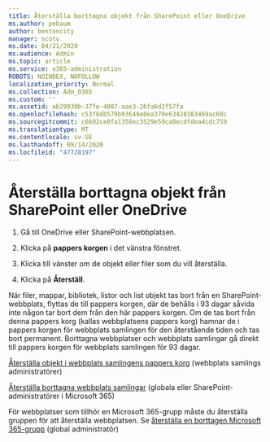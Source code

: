 ```yaml
---
title: Återställa borttagna objekt från SharePoint eller OneDrive
ms.author: pebaum
author: bentoncity
manager: scotv
ms.date: 04/21/2020
ms.audience: Admin
ms.topic: article
ms.service: o365-administration
ROBOTS: NOINDEX, NOFOLLOW
localization_priority: Normal
ms.collection: Adm_O365
ms.custom: ''
ms.assetid: ab29939b-37fe-4007-aae3-26fa6d2f57fa
ms.openlocfilehash: c53f8db579b93649e0ea370e63428383469ac60c
ms.sourcegitcommit: c6692ce0fa1358ec3529e59ca0ecdfdea4cdc759
ms.translationtype: MT
ms.contentlocale: sv-SE
ms.lasthandoff: 09/14/2020
ms.locfileid: "47728197"
---
```

# <a name="restore-deleted-items-from-sharepoint-or-onedrive"></a>Återställa borttagna objekt från SharePoint eller OneDrive

1. Gå till OneDrive eller SharePoint-webbplatsen.
    
2. Klicka på **pappers korgen** i det vänstra fönstret. 
    
3. Klicka till vänster om de objekt eller filer som du vill återställa.
    
4. Klicka på **Återställ**. 
    
När filer, mappar, bibliotek, listor och list objekt tas bort från en SharePoint-webbplats, flyttas de till pappers korgen, där de behålls i 93 dagar såvida inte någon tar bort dem från den här pappers korgen. Om de tas bort från denna pappers korg (kallas webbplatsens pappers korg) hamnar de i pappers korgen för webbplats samlingen för den återstående tiden och tas bort permanent. Borttagna webbplatser och webbplats samlingar gå direkt till pappers korgen för webbplats samlingen för 93 dagar.
  
[Återställa objekt i webbplats samlingens pappers korg](https://go.microsoft.com/fwlink/?linkid=867800) (webbplats samlings administratörer) 
  
[Återställa borttagna webbplats samlingar](https://go.microsoft.com/fwlink/?linkid=867660) (globala eller SharePoint-administratörer i Microsoft 365) 
  
För webbplatser som tillhör en Microsoft 365-grupp måste du återställa gruppen för att återställa webbplatsen. Se [återställa en borttagen Microsoft 365-grupp](https://go.microsoft.com/fwlink/?linkid=867802) (global administratör) 
  

